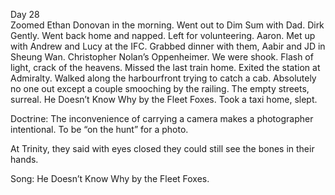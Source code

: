 Day 28  
Zoomed Ethan Donovan in the morning. Went out to Dim Sum with Dad. Dirk Gently. Went back home and napped. Left for volunteering. Aaron. Met up with Andrew and Lucy at the IFC. Grabbed dinner with them, Aabir and JD in Sheung Wan. Christopher Nolan’s Oppenheimer. We were shook. Flash of light, crack of the heavens. Missed the last train home. Exited the station at Admiralty. Walked along the harbourfront trying to catch a cab. Absolutely no one out except a couple smooching by the railing. The empty streets, surreal. He Doesn’t Know Why by the Fleet Foxes. Took a taxi home, slept. 

Doctrine: The inconvenience of carrying a camera makes a photographer intentional. To be “on the hunt” for a photo.

At Trinity, they said with eyes closed they could still see the bones in their hands. 

Song: He Doesn’t Know Why by the Fleet Foxes.
